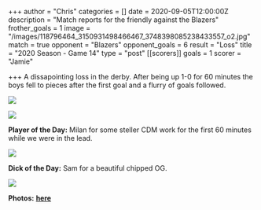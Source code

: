 +++
author = "Chris"
categories = []
date = 2020-09-05T12:00:00Z
description = "Match reports for the friendly against the Blazers"
frother_goals = 1
image = "/images/118796464_3150931498466467_3748398085238433557_o2.jpg"
match = true
opponent = "Blazers"
opponent_goals = 6
result = "Loss"
title = "2020 Season - Game 14"
type = "post"
[[scorers]]
goals = 1
scorer = "Jamie"

+++
A dissapointing loss in the derby. After being up 1-0 for 60 minutes the boys fell to pieces after the first goal and a flurry of goals followed.

![](/images/118867938_3150930808466536_859710669650260602_o.jpg)

![](/images/118805532_3150931391799811_378029059053404884_o.jpg)

**Player of the Day:** Milan for some steller CDM work for the first 60 minutes while we were in the lead.

![](/images/118788047_3150930048466612_8021104760442189126_o.jpg)

**Dick of the Day:** Sam for a beautiful chipped OG.

![](/images/118904588_3150931591799791_6558984442796023495_o.jpg)

**Photos:** [**here**](https://www.facebook.com/NZSundayFootball/posts/3150935645132719)